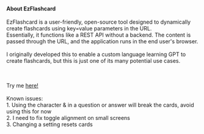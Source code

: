 <h4>About EzFlashcard</h4>
            EzFlashcard is a user-friendly, open-source tool designed to dynamically create flashcards using key=value parameters in the URL. 
            <br>Essentially, it functions like a REST API without a backend. The content is passed through the URL, and the application runs in the end user's browser.
            <br><br>I originally developed this to enable a custom language learning GPT to create flashcards, but this is just one of its many potential use cases.
            
<br><br>
Try me <a href="https://spiggiecode.github.io/ezflashcard/?Dungeons%20and%20Dragons%20creator=Gary%20Gygax&Star%20Wars%20planet=Tatooine&Main%20character%20in%20Harry%20Potter=Harry%20Potter&Programming%20language%20C++%20creator=Bjarne%20Stroustrup&First%20avenger=Captain%20America&Language%20for%20iOS%20development=Swift&Main%20character%20in%20Lord%20of%20the%20Rings=Frodo%20Baggins&Virtual%20currency=Bitcoin&Protagonist%20in%20The%20Matrix=Neo&Protagonist%20in%20Halo%20series=Master%20Chief&Encryption%20algorithm=AES&Flying%20owl%20in%20Harry%20Potter=Hedwig&Programming%20language%20for%20web%20development=JavaScript&First%20person%20on%20the%20moon=Neil%20Armstrong&First%20book%20of%20The%20Lord%20of%20the%20Rings=The%20Fellowship%20of%20the%20Ring&Wizard%20school%20in%20Harry%20Potter=Hogwarts&Creator%20of%20Sherlock%20Holmes=Arthur%20Conan%20Doyle&Language%20for%20Android%20development=Java&Main%20character%20in%20Game%20of%20Thrones=Jon%20Snow&Highest%20level%20in%20Dungeons%20and%20Dragons=20"> here!</a>
<br><br>Known issues:
<br>1. Using the character & in a question or answer will break the cards, avoid using this for now
<br>2. I need to fix toggle alignment on small screens
<br>3. Changing a setting resets cards
